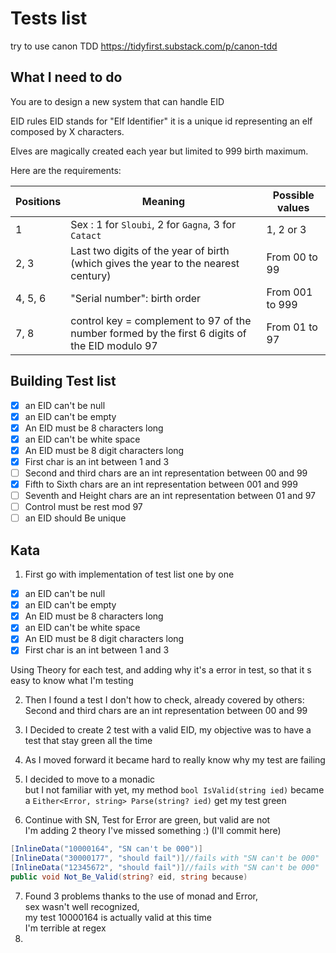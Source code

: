 # Tests list

 try to use canon TDD
 https://tidyfirst.substack.com/p/canon-tdd
 
## What I need to do

You are to design a new system that can handle EID

EID rules
EID stands for "Elf Identifier" it is a unique id representing an elf composed by X characters.

Elves are magically created each year but limited to 999 birth maximum.

Here are the requirements:

| Positions | Meaning                                                                                        | Possible values                     |
|-----------|------------------------------------------------------------------------------------------------|-------------------------------------|
| 1         | Sex : 1 for `Sloubi`, 2 for `Gagna`, 3 for `Catact`                                            | 1, 2 or 3                           |
| 2, 3      | Last two digits of the year of birth (which gives the year to the nearest century)             | From 00 to 99                       |
| 4, 5, 6   | "Serial number": birth order                                                                   | From 001 to 999                     |
| 7, 8      | control key = complement to 97 of the number formed by the first 6 digits of the EID modulo 97 | From 01 to 97                       |


## Building Test list

- [X] an EID can't be null
- [X] an EID can't be empty
- [X] An EID must be 8 characters long
- [X] an EID can't be white space
- [X] An EID must be 8 digit characters long
- [X] First char is an int between 1 and 3
- [ ] Second and third chars are an int representation between 00 and 99
- [X] Fifth to Sixth chars are an int representation between 001 and 999
- [ ] Seventh and Height chars are an int representation between 01 and 97
- [ ] Control must be rest mod 97
- [ ] an EID should Be unique

## Kata

1. First go with implementation of test list one by one

- [X] an EID can't be null
- [X] an EID can't be empty
- [X] An EID must be 8 characters long
- [X] an EID can't be white space
- [X] An EID must be 8 digit characters long
- [X] First char is an int between 1 and 3

Using Theory for each test, 
and adding why it's a error in test, so that it s easy to know what I'm testing


2. Then I found a test I don't how to check, already covered by others: Second and third chars are an int representation between 00 and 99

3. I Decided to create 2 test with a valid EID, my objective was to have a test that stay green all the time
4. As I moved forward it became hard to really know why my test are failing
5. I decided to move to a monadic  
but I not familiar with yet, my method `bool IsValid(string ied)` became a `Either<Error, string> Parse(string? ied)` get my test green
6. Continue with SN, Test for Error are green, but valid are not  
 I'm adding 2 theory I've missed something :) (I'll commit here)
```csharp
[InlineData("10000164", "SN can't be 000")]
[InlineData("30000177", "should fail")]//fails with "SN can't be 000" 
[InlineData("12345672", "should fail")]//fails with "SN can't be 000" 
public void Not_Be_Valid(string? eid, string because)
```
7. Found 3 problems thanks to the use of monad and Error,  
sex wasn't well recognized,  
my test 10000164 is actually valid at this time  
I'm terrible at regex
8. 